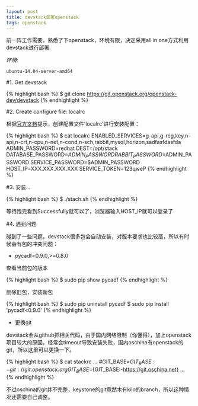 ```yaml
---
layout: post
title: devstack部署openstack
tags: openstack
---
```



前一阵工作需要，熟悉了下openstack，环境有限，决定采用all in one方式利用devstack进行部署.


*环境:*

`ubuntu-14.04-server-amd64`


#1. Get devstack

{% highlight bash %}
$ git clone https://git.openstack.org/openstack-dev/devstack
{% endhighlight %}  

#2. Create configure file: localrc

根据[官方文档](http://docs.openstack.org/developer/devstack/configuration.html#minimal-configuration)提示，创建配置文件'localrc'进行安装配置：

{% highlight bash %}
$ cat localrc
ENABLED_SERVICES=g-api,g-reg,key,n-api,n-crt,n-cpu,n-net,n-cond,n-sch,rabbit,mysql,horizon,sadfasfdasfda 
ADMIN_PASSWORD=redhat
DEST=/opt/stack
DATABASE_PASSWORD=$ADMIN_PASSWORD
RABBIT_PASSWORD=$ADMIN_PASSWORD
SERVICE_PASSWORD=$ADMIN_PASSWORD
HOST_IP=XXX.XXX.XXX.XXX
SERVICE_TOKEN=123qweP
{% endhighlight %}  

#3. 安装...  

{% highlight bash %}
$ ./stach.sh
{% endhighlight %}

等待跑完看到Successfully就可以了，浏览器输入HOST_IP就可以登录了  

#4. 遇到问题  

碰到了一些问题，devstack很多包会自动安装，对版本要求也比较高，所以有时候会有包的冲突问题：

*  pycadf<0.9.0,>=0.8.0

查看当前包的版本

{% highlight bash %}
$ sudo pip show pycadf
 {% endhighlight %}

删除旧包，安装新包

{% highlight bash %} 
$ sudo pip uninstall pycadf
$ sudo pip install 'pycadf<0.9.0'
{% endhighlight %}

*  更换git  

devstack会从github抓相关代码，由于国内网络限制（你懂得），加上openstack项目较大的原因，经常会timeout导致安装失败，国内oschina有openstack的git，所以这里可以更换一下。

{% highlight bash %}
$ cat stackrc
...
#GIT_BASE=${GIT_BASE:-git://git.openstack.org}
GIT_BASE=${GIT_BASE:-https://git.oschina.net}
...
{% endhighlight %}  

不过oschina的git并不完整，keystone的git竟然木有kilo的branch，所以这种情况还需要自己调整。
